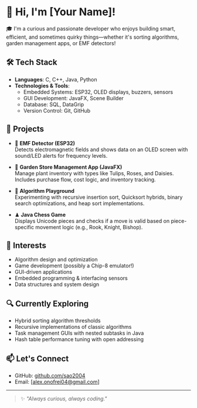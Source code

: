 # 👋 Hi, I'm [Your Name]!

🎓 I'm a curious and passionate developer who enjoys building smart, efficient, and sometimes quirky things—whether it's sorting algorithms, garden management apps, or EMF detectors!

## 🛠️ Tech Stack

- **Languages**: C, C++, Java, Python
- **Technologies & Tools**:
  - Embedded Systems: ESP32, OLED displays, buzzers, sensors
  - GUI Development: JavaFX, Scene Builder
  - Database: SQL, DataGrip
  - Version Control: Git, GitHub

## 🚧 Projects

- 📡 **EMF Detector (ESP32)**  
  Detects electromagnetic fields and shows data on an OLED screen with sound/LED alerts for frequency levels.

- 🌻 **Garden Store Management App (JavaFX)**  
  Manage plant inventory with types like Tulips, Roses, and Daisies. Includes purchase flow, cost logic, and inventory tracking.

- 🧠 **Algorithm Playground**  
  Experimenting with recursive insertion sort, Quicksort hybrids, binary search optimizations, and heap sort implementations.

- ♟ **Java Chess Game**  
  Displays Unicode pieces and checks if a move is valid based on piece-specific movement logic (e.g., Rook, Knight, Bishop).

## 🧪 Interests

- Algorithm design and optimization  
- Game development (possibly a Chip-8 emulator!)  
- GUI-driven applications  
- Embedded programming & interfacing sensors  
- Data structures and system design

## 🔍 Currently Exploring

- Hybrid sorting algorithm thresholds  
- Recursive implementations of classic algorithms  
- Task management GUIs with nested subtasks in Java  
- Hash table performance tuning with open addressing

## 📫 Let's Connect

- GitHub: [github.com/sao2004](https://github.com/sao2004)
- Email: [alex.onofrei04@gmail.com]

---

> ✨ *"Always curious, always coding."*

